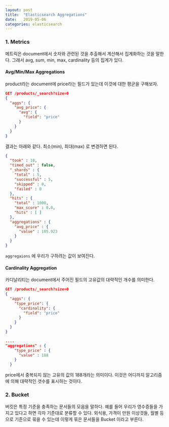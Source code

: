 ```yaml
---
layout: post
title:  "Elasticsearch Aggregations"
date:   2019-05-06
categories: elasticsearch
---
```


### 1. Metrics

메트릭은 document에서 숫자와 관련된 것을 추출해서 계산해서 집계화하는 것을 말한다. 그래서 avg, sum, min, max, cardinality 등의 집계가 있다.

#### Avg/Min/Max Aggregations

product라는 document에 price라는 필드가 있는데 이것에 대한 평균을 구해보자.

```json 
GET /products/_search?size=0
{
  "aggs": {
    "avg_price": {
      "avg": {
        "field": "price"
      }
    }
  }
}
```

결과는 아래와 같다. 최소(min), 최대(max) 로 변경하면 된다. 

```json 
{
  "took" : 18,
  "timed_out" : false,
  "_shards" : {
    "total" : 5,
    "successful" : 5,
    "skipped" : 0,
    "failed" : 0
  },
  "hits" : {
    "total" : 1000,
    "max_score" : 0.0,
    "hits" : [ ]
  },
  "aggregations" : {
    "avg_price" : {
      "value" : 105.923
    }
  }
}
```

`aggregaions` 에 우리가 구하려는 값이 보여진다. 

#### Cardinality Aggregation

카디날리티는 document에서 주어진 필드의 고유값의 대략적인 개수를 의미한다.

```json 
GET /products/_search?size=0
{
  "aggs": {
    "type_price": {
      "cardinality": {
        "field": "price"
      }
    }
  }
}
```

```json 
....  
"aggregations" : {
    "type_price" : {
      "value" : 188
    }
  }
```

price에서 중복되지 않는 고유의 값의 188개라는 의미이다. 이것은 어디까지 알고리즘에 의해 대략적인 갯수를 표시하는 것이다.

### 2. Bucket

버킷은 특정 기준을 충족하는 문서들의 모음을 말하다. 예를 들어 우리가 영수증들을 가지고 있다고 하면 각자 기준대로 분류할 수 있다. 외식용, 가격이 만원 이상것들, 월별 등으로 기준으로 묶을 수 있는데 이렇게 묶은 문서들을 Bucket 이라고 부른다.  